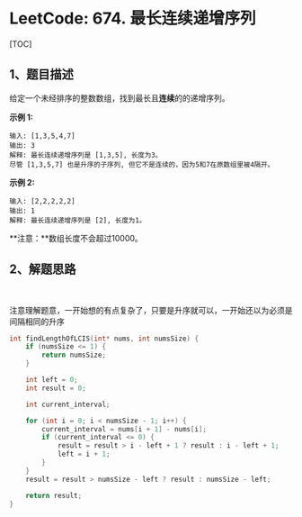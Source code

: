# LeetCode: 674. 最长连续递增序列

[TOC]



## 1、题目描述



给定一个未经排序的整数数组，找到最长且**连续**的的递增序列。

**示例 1:**

```
输入: [1,3,5,4,7]
输出: 3
解释: 最长连续递增序列是 [1,3,5], 长度为3。
尽管 [1,3,5,7] 也是升序的子序列, 但它不是连续的，因为5和7在原数组里被4隔开。 
```

**示例 2:**

```
输入: [2,2,2,2,2]
输出: 1
解释: 最长连续递增序列是 [2], 长度为1。
```

**注意：**数组长度不会超过10000。



## 2、解题思路

​	

​	注意理解题意，一开始想的有点复杂了，只要是升序就可以，一开始还以为必须是间隔相同的升序



```c
int findLengthOfLCIS(int* nums, int numsSize) {
    if (numsSize <= 1) {
        return numsSize;
    }

    int left = 0;
    int result = 0;

    int current_interval;

    for (int i = 0; i < numsSize - 1; i++) {
        current_interval = nums[i + 1] - nums[i];
        if (current_interval <= 0) {
            result = result > i - left + 1 ? result : i - left + 1;
            left = i + 1;
        }
    }
    result = result > numsSize - left ? result : numsSize - left;

    return result;
}
```

